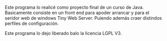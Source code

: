 Este programa lo realicé como proyecto final de un curso de Java.
Basicamente consiste en un front end para apoder arrancar y para el 
seridor web de windows Tiny Web Server. Puiendo además craer distindos 
perfiles de configuración.

Este programa lo dejo liberado balo la licencia LGPL V3.


